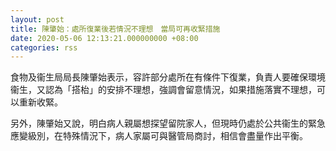 ```yaml
---
layout: post
title: 陳肇始：處所復業後若情況不理想　當局可再收緊措施
date: 2020-05-06 12:13:21.000000000 +08:00
categories: rss
---
```


食物及衞生局局長陳肇始表示，容許部分處所在有條件下復業，負責人要確保環境衞生，又認為「搭枱」的安排不理想，強調會留意情況，如果措施落實不理想，可以重新收緊。

另外，陳肇始又說，明白病人親屬想探望留院家人，但現時仍處於公共衞生的緊急應變級別，在特殊情況下，病人家屬可與醫管局商討，相信會盡量作出平衡。
